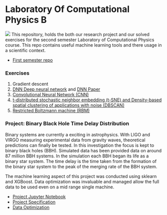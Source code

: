 # Laboratory Of Computational Physics B
<img src="https://user-images.githubusercontent.com/23053125/202716851-80e424a3-57d7-4dda-9864-2d42a7a178ae.png" >
This repository, holds the both our research project and our solved exercises for the second semester Laboratory of Computational Physics course.  This repo contains useful machine learning tools and there usage in a scientific context.  


* [First semester repo](https://github.com/jjackson1994/LaboratoryOfComputationalPhysics)
  
### Exercises
1) Gradient descent
2) [DNN Deep neural network](/Exercises/completed_assignments/2_DNN_Project.ipynb) and [DNN Paper](/Exercises/completed_assignments/DNN_Paper.pdf)
3) [Convolutional Neural Network (CNN)](/Exercises/completed_assignments/3_CNN_Project.ipynb)
4) [t-distributed stochastic neighbor embedding (t-SNE) and Density-based spatial clustering of applications with noise (DBSCAN)](/Exercises/completed_assignments/4_tSNE_DBSCAN.ipynb)
5) [Restricted Boltzmann machine (RBM)](/Exercises/completed_assignments/5_RBM.ipynb)

### Project: Binary Black Hole Time Delay Distribution
Binary systems are currently a exciting in astrophysics. With LIGO and VIRGO measuring experimental data from gravity waves, theoretical predictions can finally be tested. In this investigation the focus is kept to binary black holes (BBH). Simulated data has been provided data on around 87 million BBH systems. In the simulation each BBH began its life as a binary star system. The time delay is the time taken from the formation of the binary star system to the peak of the merging rate of the BBH system. 
  
The machine learning aspect of this project was conducted using sklearn and XGBoost. Data optimization  was invaluable and managed allow the full data to be used even on a mid range single machine.   

* [Project Jupyter Notebook](/Project/BHB_time_delay_Project.ipynb)
* [Project Specification](/Project/project_description_astro_mapelli_n1.pdf)
* [Data Optimization](/Project/Data_Optimization.ipynb)
